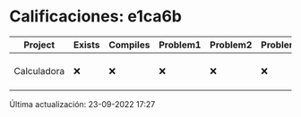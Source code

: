 # Calificaciones: e1ca6b
|Project|Exists|Compiles|Problem1|Problem2|Problem3|Extra|CommitHash|CommitDate|CheckDate|Comments|DueDate|Grade|
|-|-|-|-|-|-|-|-|-|-|-|-|-|
|Calculadora|❌|❌|❌|❌|❌|❌|NA|NA|23-09-2022 17:27:13|No se encontró el archivo en PracticasCompuI/Calculadora/Calculadora.cpp|28-09-2022 21:00:00|5|

Última actualización: 23-09-2022 17:27